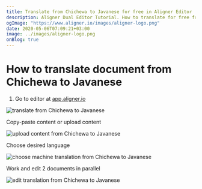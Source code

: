 ```yaml
---
title: Translate from Chichewa to Javanese for free in Aligner Editor
description: Aligner Dual Editor Tutorial. How to translate for free from Chichewa to Javanese. Aligner is multilingual document management platform. 
ogImage: "https://www.aligner.io/images/aligner-logo.png"
date: 2020-05-06T07:09:21+03:00
image: ../images/aligner-logo.png
onBlog: true
---
```


# How to translate document from Chichewa to Javanese

1. Go to editor at [app.aligner.io](https://app.aligner.io "Aligner App web page")

![translate from Chichewa to Javanese](../aligner-blank-editor.png "translate from Chichewa to Javanese")

Copy-paste content or upload content

![upload content from Chichewa to Javanese](../aligner-uploaded-document.png "upload content from Chichewa to Javanese")

Choose desired language

![choose machine translation from Chichewa to Javanese](../aligner-language-dropdown.png "choose machine translation from Chichewa to Javanese")

Work and edit 2 documents in parallel

![edit translation from Chichewa to Javanese](../aligner-double-sitded-editor.png "edit translation from Chichewa to Javanese")

